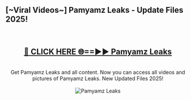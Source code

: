 <h2>[~Viral Videos~] Pamyamz Leaks - Update Files 2025!</h2>
<br>
<div align="center">
<h2><a href="https://betterlinks.top/A2PfLJ" rel="nofollow">🔴 CLICK HERE 🌐==►► Pamyamz Leaks</a></h2>
<br>
Get Pamyamz Leaks and all content. Now you can access all videos and pictures of Pamyamz Leaks. New Updated Files 2025!
<br>
<br>
<a href="https://betterlinks.top/A2PfLJ" rel="nofollow" data-target="animated-image.originalLink"><img src="https://i.ibb.co.com/WyWwxjT/player-gif2.gif" alt="Pamyamz Leaks" style="max-width: 100%; display: inline-block;" data-target="animated-image.originalImage"></a>
</div>
<br>
